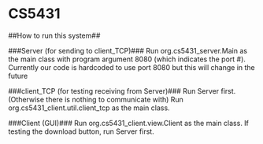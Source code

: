 # CS5431

##How to run this system##

###Server (for sending to client_TCP)###
Run org.cs5431_server.Main as the main class with program argument 8080 (which indicates the port #). Currently our code is hardcoded to use port 8080 but this will change in the future

###client_TCP (for testing receiving from Server)###
Run Server first. (Otherwise there is nothing to communicate with)
Run org.cs5431_client.util.client_tcp as the main class.

###Client (GUI)###
Run org.cs5431_client.view.Client as the main class.
If testing the download button, run Server first.